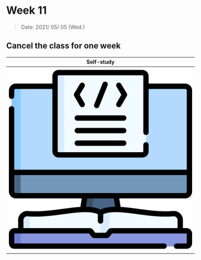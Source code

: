 # Week 11

> Date: 2021/ 05/ 05 (Wed.)

## Cancel the class for one week

|  Self-study  |
|  :----------: |
| ![Self-study](img/icon/computer-science.png)|